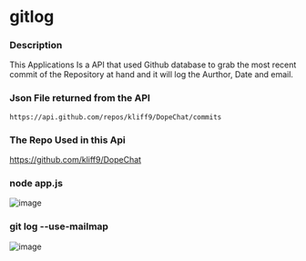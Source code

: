 # gitlog

### Description

This Applications Is a API that used Github database to grab the most recent commit of the Repository at hand and it will log the Aurthor, Date and email.

### Json File returned from the API
```
https://api.github.com/repos/kliff9/DopeChat/commits
```

### The Repo Used in this Api
https://github.com/kliff9/DopeChat


### node app.js
![image](https://user-images.githubusercontent.com/121292926/209376669-cc832844-f1c8-4845-bbc6-12be4d8729e4.png)

### git log --use-mailmap
![image](https://user-images.githubusercontent.com/121292926/209376916-27d9ebe9-9d00-42fa-9ffc-c54d39a67980.png)

